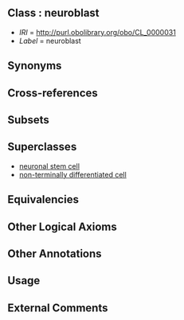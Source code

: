 
## Class : neuroblast

 * *IRI* = http://purl.obolibrary.org/obo/CL_0000031
 * *Label* = neuroblast

## Synonyms


## Cross-references


## Subsets


## Superclasses

 * [neuronal stem cell](../../CL/47/CL_0000047.md)
 * [non-terminally differentiated cell](../../CL/55/CL_0000055.md)

## Equivalencies


## Other Logical Axioms


## Other Annotations


## Usage


## External Comments

